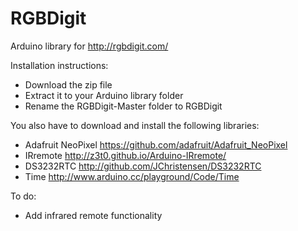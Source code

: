 # RGBDigit
Arduino library for http://rgbdigit.com/

Installation instructions:
* Download the zip file
* Extract it to your Arduino library folder
* Rename the RGBDigit-Master folder to RGBDigit
 
You also have to download and install the following libraries:
* Adafruit NeoPixel https://github.com/adafruit/Adafruit_NeoPixel
* IRremote http://z3t0.github.io/Arduino-IRremote/
* DS3232RTC http://github.com/JChristensen/DS3232RTC
* Time http://www.arduino.cc/playground/Code/Time

To do:
* Add infrared remote functionality
